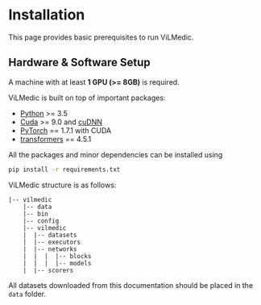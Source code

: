 # Installation

This page provides basic prerequisites to run ViLMedic.

## Hardware & Software Setup

A machine with at least **1 GPU (>= 8GB)** is required.  

ViLMedic is built on top of important packages:

- [Python](https://www.python.org/downloads/) >= 3.5
- [Cuda](https://developer.nvidia.com/cuda-toolkit) >= 9.0 and [cuDNN](https://developer.nvidia.com/cudnn)
- [PyTorch](http://pytorch.org/) == 1.7.1 with CUDA 
- [transformers](https://huggingface.co/transformers/) == 4.5.1

All the packages and minor dependencies can be installed using
```bash
pip install -r requirements.txt
```

ViLMedic structure is as follows:

```
|-- vilmedic
	|-- data
	|-- bin
	|-- config
	|-- vilmedic
	|  |-- datasets
	|  |-- executors
	|  |-- networks
	|  |  |  |-- blocks
	|  |  |  |-- models
	|  |-- scorers
```

All datasets downloaded from this documentation should be placed in the `data` folder.